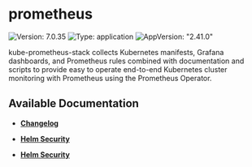 # prometheus

![Version: 7.0.35](https://img.shields.io/badge/Version-7.0.35-informational?style=flat-square) ![Type: application](https://img.shields.io/badge/Type-application-informational?style=flat-square) ![AppVersion: "2.41.0"](https://img.shields.io/badge/AppVersion-"2.41.0"-informational?style=flat-square)

kube-prometheus-stack collects Kubernetes manifests, Grafana dashboards, and Prometheus rules combined with documentation and scripts to provide easy to operate end-to-end Kubernetes cluster monitoring with Prometheus using the Prometheus Operator.

## Available Documentation

- [**Changelog**](CHANGELOG)

- [**Helm Security**](container-security)

- [**Helm Security**](helm-security)

